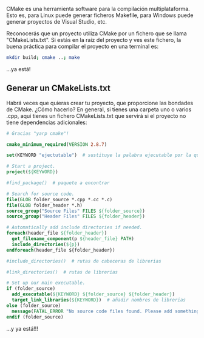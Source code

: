 CMake es una herramienta software para la compilación multiplataforma.
Esto es, para Linux puede generar ficheros Makefile, para Windows puede
generar proyectos de Visual Studio, etc.

Reconocerás que un proyecto utiliza CMake por un fichero que se llama
"CMakeLists.txt". Si estás en la raíz del proyecto y ves este fichero,
la buena práctica para compilar el proyecto en una terminal es:

``` bash
mkdir build; cmake ..; make
```

...ya está\!

## Generar un CMakeLists.txt

Habrá veces que quieras crear tu proyecto, que proporcione las bondades
de CMake. ¿Cómo hacerlo? En general, si tienes una carpeta uno o varios
.cpp, aquí tienes un fichero CMakeLists.txt que servirá si el proyecto
no tiene dependencias adicionales:

``` cmake
# Gracias "yarp cmake"!

cmake_minimum_required(VERSION 2.8.7)

set(KEYWORD "ejectutable")  # sustituye la palabra ejecutable por la que quieras

# Start a project.
project(${KEYWORD})

#find_package()  # paquete a encontrar

# Search for source code.
file(GLOB folder_source *.cpp *.cc *.c)
file(GLOB folder_header *.h)
source_group("Source Files" FILES ${folder_source})
source_group("Header Files" FILES ${folder_header})

# Automatically add include directories if needed.
foreach(header_file ${folder_header})
  get_filename_component(p ${header_file} PATH)
  include_directories(${p})
endforeach(header_file ${folder_header})

#include_directories()  # rutas de cabeceras de librerias

#link_directories()  # rutas de librerias 

# Set up our main executable.
if (folder_source)
  add_executable(${KEYWORD} ${folder_source} ${folder_header})
  target_link_libraries(${KEYWORD})  # añadir nombres de librerias
else (folder_source)
  message(FATAL_ERROR "No source code files found. Please add something")
endif (folder_source)
```

...y ya está\!\!\!

